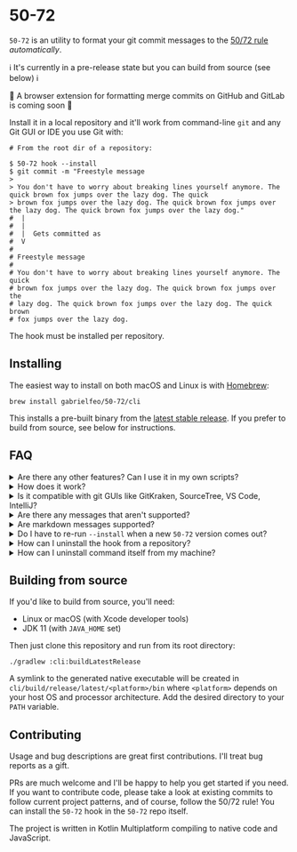 # 50-72

`50-72` is an utility to format your git commit messages to the [50/72 rule][rule-about]
_automatically_.

ℹ️ It's currently in a pre-release state but you can build from source (see below) ℹ️

📣 A browser extension for formatting merge commits on GitHub and GitLab is coming soon 📣

Install it in a local repository and it'll work from command-line `git` and any Git GUI or IDE you use Git with:

```shell
# From the root dir of a repository:

$ 50-72 hook --install
$ git commit -m "Freestyle message
> 
> You don't have to worry about breaking lines yourself anymore. The quick brown fox jumps over the lazy dog. The quick
> brown fox jumps over the lazy dog. The quick brown fox jumps over the lazy dog. The quick brown fox jumps over the lazy dog."
#  |
#  |
#  |  Gets committed as 
#  V
#
# Freestyle message
# 
# You don't have to worry about breaking lines yourself anymore. The quick
# brown fox jumps over the lazy dog. The quick brown fox jumps over the
# lazy dog. The quick brown fox jumps over the lazy dog. The quick brown
# fox jumps over the lazy dog.
```

The hook must be installed per repository.

## Installing

The easiest way to install on both macOS and Linux is with [Homebrew][brew]:

```shell
brew install gabrielfeo/50-72/cli
```

This installs a pre-built binary from the [latest stable release][releases]. If you prefer to build from source, see
below for instructions.

## FAQ

<details>
  <summary>
    Are there any other features? Can I use it in my own scripts?
  </summary>
  A manual `format` command is available so you can use it as part of your own scripts (in CI,
  for example). Here's the full help text:

```
Usage: 50-72 [OPTIONS] COMMAND [ARGS]...

  Format commit messages to the 50/72 rule automatically.
  
  It's recommended to install it in the git hooks of each repository:
  
  50-72 hook --install
  
  Otherwise, manual usage is:
  
  50-72 format MESSAGE (to format a message string)
  50-72 format-file (to format the git commit message file)
  
  See --help of each subcommand for more.

Options:
-h, --help  Show this message and exit

Commands:
format       Format a message string.
format-file  Format the git commit message file (or another file)
hook         Install the 50-72 git hook in the current repository.
```

</details>

<details>
  <summary>
    How does it work?
  </summary>

  `50-72 hook --install` simply adds to the
  [`prepare-commit-msg` git hook][man-githook]
  of the repository you run it from. If you already have such a hook in that repo, it will append to it,
  otherwise it will create one. 

</details>

<details>
  <summary>
    Is it compatible with git GUIs like GitKraken, SourceTree, VS Code, IntelliJ?
  </summary>

  It should work with any git client because they all _should_ support git hooks. I have not tested
  it with every client though. If you run into any problems, please
  [submit a new issue][new-issue].

Known to work out-of-the-box:

- VS Code
- Let me know where else it works for you :)

</details>

<details>
  <summary>
    Are there any messages that aren't supported?
  </summary>

  The [Issues][issues] page is the most up-to-date source to see known issues.

</details>

<details>
  <summary>
    Are markdown messages supported?
  </summary>

  Markdown support is available with `50-72 format --markdown <message>` but still needs work. Currently,
  the hook can't be installed with markdown enabled. Markdown will be fully supported in the browser extension.

</details>

<details>
  <summary>
    Do I have to re-run <code>--install</code> when a new <code>50-72</code> version comes out?
  </summary>

  No. The git hook calls `50-72` itself, so it'll always get the latest installed version on your
  system (technically, the first one from your `PATH`).

</details>

<details>
  <summary>
    How can I uninstall the hook from a repository?
  </summary>

  From the repository root dir:

```shell
50-72 hook --uninstall
```

</details>

<details>
  <summary>
    How can I uninstall command itself from my machine?
  </summary>

```shell
brew uninstall fifty-seventy-two-cli
brew untap gabrielfeo/50-72
```

</details>

## Building from source

If you'd like to build from source, you'll need:

- Linux or macOS (with Xcode developer tools)
- JDK 11 (with `JAVA_HOME` set)

Then just clone this repository and run from its root directory:

```shell
./gradlew :cli:buildLatestRelease
```

A symlink to the generated native executable will be created in `cli/build/release/latest/<platform>/bin` where
`<platform>` depends on your host OS and processor architecture. Add the desired directory to your `PATH` variable.

## Contributing

Usage and bug descriptions are great first contributions. I'll treat bug reports as a gift.

PRs are much welcome and I'll be happy to help you get started if you need. If you want to contribute code, please take
a look at existing commits to follow current project patterns, and of course, follow the 50/72 rule! You can install
the `50-72` hook in the `50-72` repo itself.

The project is written in Kotlin Multiplatform compiling to native code and JavaScript.

[rule-about]: https://tbaggery.com/2008/04/19/a-note-about-git-commit-messages.html
[brew]: https://brew.sh/
[releases]: https://github.com/gabrielfeo/50-72/releases
[man-githook]: https://git-scm.com/docs/githooks#_prepare_commit_msg
[issues]: https://github.com/gabrielfeo/50-72/issues
[new-issue]: https://github.com/gabrielfeo/50-72/issues/new
